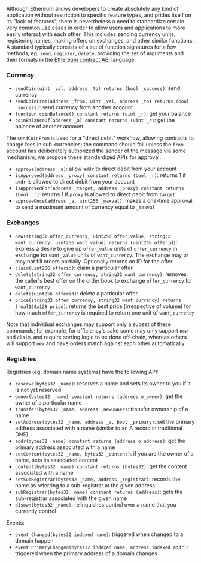 Although Ethereum allows developers to create absolutely any kind of application without restriction to specific feature types, and prides itself on its "lack of features", there is nevertheless a need to standardize certain very common use cases in order to allow users and applications to more easily interact with each other. This includes sending currency units, registering names, making offers on exchanges, and other similar functions. A standard typically consists of a set of function signatures for a few methods, eg. `send`, `register`, `delete`, providing the set of arguments and their formats in the [Ethereum contract ABI](https://github.com/ethereum/wiki/wiki/Ethereum-Contract-ABI) language.

### Currency

* `sendCoin(uint _val, address _to) returns (bool _success)`: send currency
* `sendCoinFrom(address _from, uint _val, address _to) returns (bool _success)`: send currency from another account
* `function coinBalance() constant returns (uint _r)`: get your balance
* `coinBalanceOf(address _a) constant returns (uint _r)`: get the balance of another account

The `sendCoinFrom` is used for a "direct debit" workflow, allowing contracts to charge fees in sub-currencies; the command should fail unless the `from` account has deliberately authorized the sender of the message via some mechanism; we propose these standardized APIs for approval:

* `approve(address _a)`: allow `addr` to direct debit from your account
* `isApproved(address _proxy) constant returns (bool _r)`: returns 1 if `addr` is allowed to direct debit from your account
* `isApprovedFor(address _target, address _proxy) constant returns (bool _r)`: returns 1 if `proxy` is allowed to direct debit from `target`
* `approveOnce(address _a, uint256 _maxval)`: makes a one-time approval to send a maximum amount of currency equal to `_maxval`

### Exchanges

* `new(string32 offer_currency, uint256 offer_value, string32 want_currency, uint256 want_value) returns (uint256 offerid)`: express a desire to give up `offer_value` units of `offer_currency` in exchange for `want_value` units of `want_currency`. The exchange may or may not fill orders partially. Optionally returns an ID for the offer
* `claim(uint256 offerid)`: claim a particular offer.
* `delete(string32 offer_currency, string32 want_currency)`: removes the caller's best offer on the order book to exchange `offer_currency` for `want_currency`
* `delete(uint256 offerid)`: delete a particular offer
* `price(string32 offer_currency, string32 want_currency) returns (real128x128 price)`: returns the best price (irrespective of volume) for how much `offer_currency` is required to return one unit of `want_currency`

Note that individual exchanges may support only a subset of these commands; for example, for efficiency's sake some may only support `new` and `claim`, and require sorting logic to be done off-chain, whereas others will support `new` and have orders match against each other automatically.

### Registries

Registries (eg. domain name systems) have the following API:

* `reserve(bytes32 _name)`: reserves a name and sets its owner to you if it is not yet reserved
* `owner(bytes32 _name) constant returns (address o_owner)`: get the owner of a particular name
* `transfer(bytes32 _name, address _newOwner)`: transfer ownership of a name
* `setAddress(bytes32 _name, address _a, bool _primary)`: set the primary address associated with a name (similar to an A record in traditional DNS)
* `addr(bytes32 _name) constant returns (address o_address)`: get the primary address associated with a name 
* `setContent(bytes32 _name, bytes32 _content)`: if you are the owner of a name, sets its associated content
* `content(bytes32 _name) constant returns (bytes32)`: get the content associated with a name
* `setSubRegistrar(bytes32 _name, address _registrar)`: records the name as referring to a sub-registrar at the given address
* `subRegistrar(bytes32 _name) constant returns (address)`: gets the sub-registrar associated with the given name
* `disown(bytes32 _name)`: relinquishes control over a name that you currently control

Events:

* `event Changed(bytes32 indexed name)`: triggered when changed to a domain happen
* `event PrimaryChanged(bytes32 indexed name, address indexed addr)`: triggered when the primary address of a domain changes